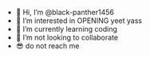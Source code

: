 - 👋 Hi, I’m @black-panther1456
- 👀 I’m interested in OPENING yeet yass
- 🌱 I’m currently learning coding
- 💞️ I’m not looking to collaborate 
- 😎 do not reach me 

<!---
black-panther1456/black-panther1456 is a ✨ special ✨ repository because its `README.md` (this file) appears on your GitHub profile.
You can click the Preview link to take a look at your changes.
--->
